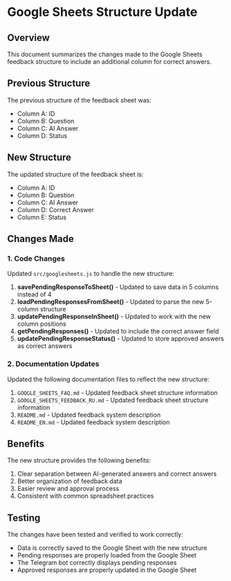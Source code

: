 # Google Sheets Structure Update

## Overview

This document summarizes the changes made to the Google Sheets feedback structure to include an additional column for correct answers.

## Previous Structure

The previous structure of the feedback sheet was:
- Column A: ID
- Column B: Question
- Column C: AI Answer
- Column D: Status

## New Structure

The updated structure of the feedback sheet is:
- Column A: ID
- Column B: Question
- Column C: AI Answer
- Column D: Correct Answer
- Column E: Status

## Changes Made

### 1. Code Changes

Updated `src/googlesheets.js` to handle the new structure:

1. **savePendingResponseToSheet()** - Updated to save data in 5 columns instead of 4
2. **loadPendingResponsesFromSheet()** - Updated to parse the new 5-column structure
3. **updatePendingResponseInSheet()** - Updated to work with the new column positions
4. **getPendingResponses()** - Updated to include the correct answer field
5. **updatePendingResponseStatus()** - Updated to store approved answers as correct answers

### 2. Documentation Updates

Updated the following documentation files to reflect the new structure:
1. `GOOGLE_SHEETS_FAQ.md` - Updated feedback sheet structure information
2. `GOOGLE_SHEETS_FEEDBACK_RU.md` - Updated feedback sheet structure information
3. `README.md` - Updated feedback system description
4. `README_EN.md` - Updated feedback system description

## Benefits

The new structure provides the following benefits:
1. Clear separation between AI-generated answers and correct answers
2. Better organization of feedback data
3. Easier review and approval process
4. Consistent with common spreadsheet practices

## Testing

The changes have been tested and verified to work correctly:
- Data is correctly saved to the Google Sheet with the new structure
- Pending responses are properly loaded from the Google Sheet
- The Telegram bot correctly displays pending responses
- Approved responses are properly updated in the Google Sheet